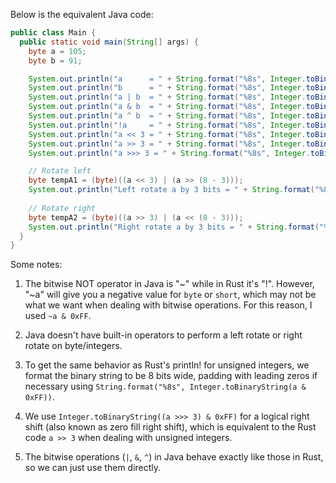 Below is the equivalent Java code:

```java
public class Main {
  public static void main(String[] args) {
    byte a = 105;
    byte b = 91;

    System.out.println("a      = " + String.format("%8s", Integer.toBinaryString(a & 0xFF)).replace(' ', '0'));
    System.out.println("b      = " + String.format("%8s", Integer.toBinaryString(b & 0xFF)).replace(' ', '0'));
    System.out.println("a | b  = " + String.format("%8s", Integer.toBinaryString((a | b) & 0xFF)).replace(' ', '0'));
    System.out.println("a & b  = " + String.format("%8s", Integer.toBinaryString((a & b) & 0xFF)).replace(' ', '0'));
    System.out.println("a ^ b  = " + String.format("%8s", Integer.toBinaryString((a ^ b) & 0xFF)).replace(' ', '0'));
    System.out.println("!a     = " + String.format("%8s", Integer.toBinaryString(~a & 0xFF).replace('1', 'x').replace('-', '1')).replace('x', '0'));
    System.out.println("a << 3 = " + String.format("%8s", Integer.toBinaryString((a << 3) & 0xFF)).replace(' ', '0'));
    System.out.println("a >> 3 = " + String.format("%8s", Integer.toBinaryString(a >> 3 & 0xFF)).replace(' ', '0'));
    System.out.println("a >>> 3 = " + String.format("%8s", Integer.toBinaryString((a>>>3) & 0xFF)).replace(' ', '0'));

    // Rotate left
    byte tempA1 = (byte)((a << 3) | (a >> (8 - 3)));
    System.out.println("Left rotate a by 3 bits = " + String.format("%8s", Integer.toBinaryString(tempA1 & 0xFF)).replace(' ', '0'));
    
    // Rotate right
    byte tempA2 = (byte)((a >> 3) | (a << (8 - 3)));
    System.out.println("Right rotate a by 3 bits = " + String.format("%8s", Integer.toBinaryString(tempA2 & 0xFF)).replace(' ', '0'));
  }
}
```

Some notes:

1. The bitwise NOT operator in Java is "~" while in Rust it's "!". However, "~a" will give you a negative value for `byte` or `short`, which may not be what we want when dealing with bitwise operations. For this reason, I used `~a & 0xFF`.

2. Java doesn't have built-in operators to perform a left rotate or right rotate on byte/integers.

3. To get the same behavior as Rust's println! for unsigned integers, we format the binary string to be 8 bits wide, padding with leading zeros if necessary using `String.format("%8s", Integer.toBinaryString(a & 0xFF))`.

4. We use `Integer.toBinaryString((a >>> 3) & 0xFF)` for a logical right shift (also known as zero fill right shift), which is equivalent to the Rust code `a >> 3` when dealing with unsigned integers.

5. The bitwise operations (`|`, `&`, `^`) in Java behave exactly like those in Rust, so we can just use them directly.
